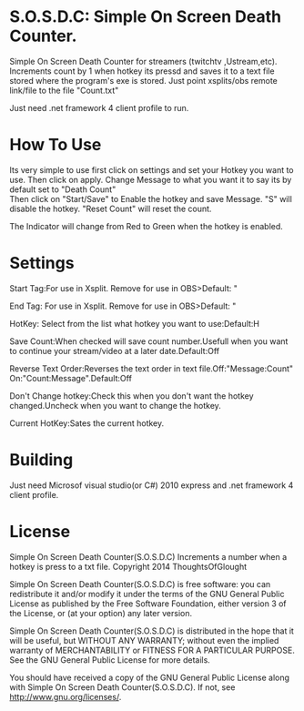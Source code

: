 S.O.S.D.C: Simple On Screen Death Counter.
=========

Simple On Screen Death Counter for streamers (twitchtv ,Ustream,etc). Increments count by 1 when hotkey its pressd and saves it to a text file stored where the program's exe is stored. Just point xsplits/obs remote link/file to the file "Count.txt"

Just need .net framework 4 client profile to run.

How To Use
=========

Its very simple to use first click on settings and set your Hotkey you want to use. 
Then click on apply. Change Message to what you want it to say its by default set to "Death Count"  
Then click on "Start/Save" to Enable the hotkey and save Message. "S" will disable the hotkey.
"Reset Count" will reset the count.

The Indicator will change from Red to Green when the hotkey is enabled.



Settings
==========

Start Tag:For use in Xsplit. Remove for use in OBS>Default: "<xsplit>

End Tag: For use in Xsplit. Remove for use in OBS>Default: "</xsplit>

HotKey: Select from the list what hotkey you want to use:Default:H

Save Count:When checked will save count number.Usefull when you want to continue your stream/video at a later date.Default:Off

Reverse Text Order:Reverses the text order in text file.Off:"Message:Count" On:"Count:Message".Default:Off

Don't Change hotkey:Check this when you don't want the hotkey changed.Uncheck when you want to change the hotkey.

Current HotKey:Sates the current hotkey.


Building
==========
Just need  Microsof visual studio(or C#) 2010 express and .net framework 4 client profile.


License
===========
  Simple On Screen Death Counter(S.O.S.D.C) Increments a number when a hotkey is press to a txt file.
  Copyright 2014 ThoughtsOfGlought

  Simple On Screen Death Counter(S.O.S.D.C) is free software: you can redistribute it and/or modify
  it under the terms of the GNU General Public License as published by
  the Free Software Foundation, either version 3 of the License, or
  (at your option) any later version.

  Simple On Screen Death Counter(S.O.S.D.C) is distributed in the hope that it will be useful,
  but WITHOUT ANY WARRANTY; without even the implied warranty of
  MERCHANTABILITY or FITNESS FOR A PARTICULAR PURPOSE.  See the
  GNU General Public License for more details.

  You should have received a copy of the GNU General Public License
  along with Simple On Screen Death Counter(S.O.S.D.C).  If not, see <http://www.gnu.org/licenses/>.
